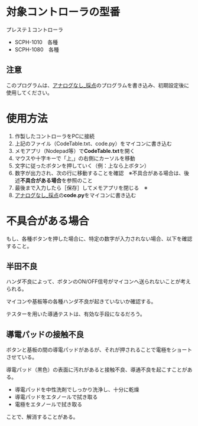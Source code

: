 # 対象コントローラの型番
プレステ１コントローラ
- SCPH-1010　各種
- SCPH-1080　各種

## 注意
このプログラムは、[アナログなし_採点](https://github.com/T-zakisan/Controller_for_ABC-Z/tree/main/%E3%82%A2%E3%83%8A%E3%83%AD%E3%82%B0%E3%81%AA%E3%81%97_%E6%8E%A1%E7%82%B9)のプログラムを書き込み、初期設定後に使用してください。


# 使用方法
1. 作製したコントローラをPCに接続
2. 上記のファイル（CodeTable.txt、code.py）をマイコンに書き込む
3. メモアプリ（Nodepad等）で**CodeTable.txt**を開く
4. マウスや十字キーで「上,」の右側にカーソルを移動
5. 文字に従ったボタンを押していく（例：上なら上ボタン）
6. 数字が出力され、次の行に移動することを確認　※不具合がある場合は、後述**不具合がある場合**を参照のこと
7. 最後まで入力したら［保存］してメモアプリを閉じる　※
8. [アナログなし_採点](https://github.com/T-zakisan/Controller_for_ABC-Z/tree/main/%E3%82%A2%E3%83%8A%E3%83%AD%E3%82%B0%E3%81%AA%E3%81%97_%E6%8E%A1%E7%82%B9)の**code.py**をマイコンに書き込む



# 不具合がある場合
もし、各種ボタンを押した場合に、特定の数字が入力されない場合、以下を確認すること。

## 半田不良
ハンダ不良によって、ボタンのON/OFF信号がマイコンへ送られないことが考えられる。

マイコンや基板等の各種ハンダ不良が起きていないか確認する。

テスターを用いた導通テストは、有効な手段になるだろう。


## 導電パッドの接触不良
ボタンと基板の間の導電パッドがあるが、それが押されることで電極をショートさせている。

導電パッド（黒色）の表面に汚れがあると接触不良、導通不良を起こすことがある。

 * 導電パッドを中性洗剤でしっかり洗浄し、十分に乾燥
 * 導電パッドをエタノールで拭き取る
 * 電極をエタノールで拭き取る

ことで、解消することがある。


